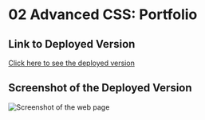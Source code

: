 # 02 Advanced CSS: Portfolio

## Link to Deployed Version
[Click here to see the deployed version]()

## Screenshot of the Deployed Version
![Screenshot of the web page]()